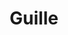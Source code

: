 ---
title: Guille
date: 
draft: false

# descripcion
description : Pulsera de plata 925 y marquesita

materials: Plata 925

color: Plateado

dimensions: 18cm largo

code: 03-22-0533

type: "Pulseras"

categories: []

price: $25.650,00

price_eftvo: $21.800,00

# Images
# first image will be shown in the product page
images:
  # - image: "images/path_to_image"
  # La ubicacion de las imagenes es imagenes/Pulseras/Pulseras.Marquesita/03-22-0533-guille
  - image: "./images/pulseras/marquesita/03-22-0533.JPG"
---